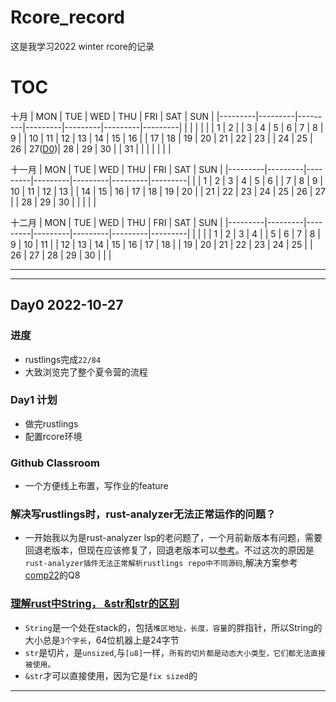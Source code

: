 # Rcore_record
这是我学习2022 winter rcore的记录

# TOC
十月
|   MON   |   TUE   |   WED   |   THU   |   FRI   |   SAT   |   SUN   |
|---------|---------|---------|---------|---------|---------|---------|
|         |         |         |         |         |    1    |    2    |
|    3    |    4    |    5    |    6    |    7    |    8    |    9    |
|    10   |    11   |    12   |    13   |    14   |    15   |    16   |
|    17   |    18   |    19   |    20   |    21   |    22   |    23   |
|    24   |    25   |    26   | 27([D0])|    28   |    29   |    30   |
|    31   |         |         |         |         |         |         |

十一月
|   MON   |   TUE   |   WED   |   THU   |   FRI   |   SAT   |   SUN   |
|---------|---------|---------|---------|---------|---------|---------|
|         |   1     |    2    |    3    |    4    |    5    |    6    |
|    7    |    8    |    9    |    10   |    11   |    12   |    13   |
|    14   |    15   |    16   |    17   |    18   |    19   |    20   |
|    21   |    22   |    23   |    24   |    25   |    26   |    27   |
|    28   |    29   |    30   |         |         |         |         |

十二月
|   MON   |   TUE   |   WED   |   THU   |   FRI   |   SAT   |   SUN   |
|---------|---------|---------|---------|---------|---------|---------|
|         |         |         |   1     |    2    |    3    |    4    |
|    5    |    6    |    7    |    8    |    9    |    10   |    11   |
|    12   |    13   |    14   |    15   |    16   |    17   |    18   |
|    19   |    20   |    21   |    22   |    23   |    24   |    25   |
|    26   |    27   |    28   |    29   |    30   |         |         |

---

---

## Day0 2022-10-27
### 进度
- rustlings完成`22/84`
- 大致浏览完了整个夏令营的流程
### Day1 计划
- 做完rustlings
- 配置rcore环境
### Github Classroom
- 一个方便线上布置，写作业的feature
### 解决写rustlings时，rust-analyzer无法正常运作的问题？
- 一开始我以为是rust-analyzer lsp的老问题了，一个月前新版本有问题，需要回退老版本，但现在应该修复了，回退老版本可以[参考](https://zhuanlan.zhihu.com/p/76599587)。不过这次的原因是`rust-analyzer插件无法正常解析rustlings repo中不同源码`,解决方案参考[comp22](https://github.com/LearningOS/rust-based-os-comp2022/blob/main/QA.md)的Q8
### [理解rust中String， &str和str的区别](https://www.jianshu.com/p/d2d0eebc9575)
- `String`是一个处在stack的，包括`堆区地址，长度，容量`的胖指针，所以String的大小总是`3个字长`，64位机器上是24字节
- `str`是切片，是`unsized`,与`[u8]`一样，`所有的切片都是动态大小类型，它们都无法直接被使用。`
- `&str`才可以直接使用，因为它是`fix sized`的
---

[D0]: #day0-2022-10-27